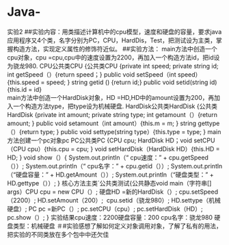 # Java-
实验2
##实验内容：用类描述计算机中的cpu模型，速度和硬盘的容量，要求java应用程序又4个类，名字分别为PC，CPU，HardDis，Test，把测试设为主类，掌握构造方法，实现定义属性的修饰符近似。
##实验方法：
main方法中创造一个cpu对象，cpu =cpu,cpu中的速度设置为2200，再加入一个构造方法id，把id设为骁龙980.
CPU公共类CPU {公共类CPU {private int speed;
                         private string  id;
                         int getSpeed（）{return speed；} 
                         public void setSpeed（int speed）{this.speed = speed; }
                         string getid () {return id;} 
                         public void setid(string id) {this.id = id}           
main方法中创造一个HardDisk对象，HD =HD,HD中的amount设置为200，再加入一个构造方法type，把type设为机械硬盘.
HardDisk公共类HardDisk {公共类HardDisk {private int amount; 
                                        private string type; 
                                        int getamount（）{return amount; } 
                                        public void setamount（int amount）{this.m = m; }
                                         string gettype（）{return type; } 
                                        public void settype(string type）{this.type = type; }
 main 方法创建一个pc对象pc
 PC公共类PC {CPU cpu; HardDisk HD；void setCPU（CPU cpu）{this.cpu = cpu; } 
                                  void setHardDisk（HardDisk HD）{this.HD = HD; } 
                                  void show（）{
                                  System.out.println（“ cpu速度：” + cpu.getSpeed（））; 
                                  System.out.println（“ cpu名字：” + cpu.getid（））; 
                                  System.out.println（“硬盘容量：” + HD.getAmount（））;
                                  System.out.println（“硬盘类型：” + HD.gettype（））;
}
核心方法主类`公共类测试{公共静态void main（字符串[] args）CPU cpu = new CPU（）; 硬盘HD =新的HardDisk（）;
                                                      cpu.setSpeed（2200）; HD.setAmount（200）; 
                                                      cpu.setid（骁龙980）; HD.settype（机械硬盘）; 
                                                      PC pc =新PC（）;
                                                      pc.setCPU（cpu）; pc.setHardDisk（HD）; 
                                                      pc.show（）;
                                                      }
                                                      实验结果cpu速度：2200硬盘容量：200 cpu名字：骁龙980 硬盘类型：机械硬盘 
                                                      ＃#实验感想了解如何定义对象调用对象，了解了私有的用法，把实验的不同类放在多个包中中还欠佳
